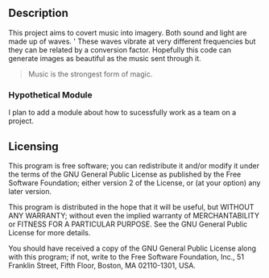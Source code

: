## Description
This project aims to covert music into imagery. Both sound and light are made up of waves. '
These waves vibrate at very different frequencies but they can be related by a conversion factor.
Hopefully this code can generate images as beautiful as the music sent through it.
> Music is the strongest form of magic.

### Hypothetical Module
I plan to add a module about how to sucessfully work as a team on a project. 

## Licensing
This program is free software; you can redistribute it and/or
modify it under the terms of the GNU General Public License
as published by the Free Software Foundation; either version 2
of the License, or (at your option) any later version.

This program is distributed in the hope that it will be useful,
but WITHOUT ANY WARRANTY; without even the implied warranty of
MERCHANTABILITY or FITNESS FOR A PARTICULAR PURPOSE.  See the
GNU General Public License for more details.

You should have received a copy of the GNU General Public License
along with this program; if not, write to the Free Software
Foundation, Inc., 51 Franklin Street, Fifth Floor, Boston, MA  02110-1301, USA.
